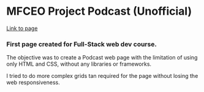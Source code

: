 # MFCEO Project Podcast (Unofficial)

[Link to page](https://jm-se.github.io/MFCEO-Podcast-Fanpage/)

### First page created for Full-Stack web dev course.

The objective was to create a Podcast web page with the limitation of using only HTML and CSS, without any libraries or frameworks.

I tried to do more complex grids tan required for the page without losing the web responsiveness.
